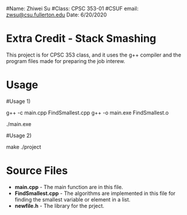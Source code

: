 #Name: Zhiwei Su
#Class: CPSC 353-01 
#CSUF email: zwsu@csu.fullerton.edu
Date: 6/20/2020

# Extra Credit - Stack Smashing
This project is for CPSC 353 class, and it uses the g++ compiler and the program files made for preparing the job interew.

# Usage
#Usage 1)

g++ -c main.cpp FindSmallest.cpp
g++ -o main.exe FindSmallest.o 

./main.exe

#Usage 2)

make
./project

# Source Files
- **main.cpp** - The main function are in this file. 
- **FindSmallest.cpp** - The algorithms are implemented in this file for finding the smallest variable or element in a list.
- **newfile.h** - The library for the prject.


